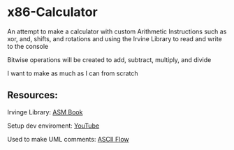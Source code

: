 # x86-Calculator
An attempt to make a calculator with custom Arithmetic Instructions such as xor, and, shifts, and rotations and using the Irvine Library to read and write to the console

Bitwise operations will be created to add, subtract, multiply, and divide

I want to make as much as I can from scratch

## Resources: 

Irvinge Library: [ASM Book](https://github.com/surferkip/asmbook)

Setup dev enviroment: [YouTube](https://www.youtube.com/watch?v=v1VROHebel8)

Used to make UML comments: [ASCII Flow](https://asciiflow.com)
